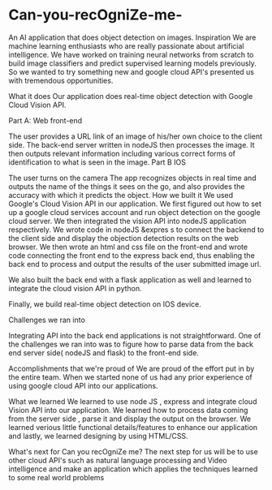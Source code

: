# Can-you-recOgniZe-me-
An AI  application that does object detection on images.
Inspiration
We are machine learning enthusiasts who are really passionate about artificial intelligence. We have worked on training neural networks from scratch to build image classifiers and predict supervised learning models previously. So we wanted to try something new and google cloud API's presented us with tremendous opportunities.

What it does
Our application does real-time object detection with Google Cloud Vision API.

Part A: Web front-end

The user provides a URL link of an image of his/her own choice to the client side.
The back-end server written in nodeJS then processes the image.
It then outputs relevant information including various correct forms of identification to what is seen in the image.
Part B IOS

The user turns on the camera
The app recognizes objects in real time and outputs the name of the things it sees on the go, and also provides the accuracy with which it predicts the object.
How we built it
We used Google's Cloud Vision API in our application. We first figured out how to set up a google cloud services account and run object detection on the google cloud server.
We then integrated the vision API into nodeJS application respectively. We wrote code in nodeJS &expres s to connect the backend to the client side and display the objection detection results on the web browser.
We then wrote an html and css file on the front-end and wrote code connecting the front end to the express back end, thus enabling the back end to process and output the results of the user submitted image url.

We also built the back end with a flask application as well and learned to integrate the cloud vision API in python.

Finally, we build real-time object detection on IOS device.

Challenges we ran into

Integrating API into the back end applications is not straightforward. One of the challenges we ran into was to figure how to parse data from the back end server side( nodeJS and flask) to the front-end side.

Accomplishments that we're proud of
We are proud of the effort put in by the entire team. When we started none of us had any prior experience of using google cloud API into our applications.

What we learned
We learned to use node JS , express and integrate cloud Vision API into our application. We learned how to process data coming from the server side , parse it and display the output on the browser. We learned verious little functional details/features to enhance our application and lastly, we learned designing by using HTML/CSS.

What's next for Can you recOgniZe me?
The next step for us will be to use other cloud API's such as natural language processing and Video intelligence and make an application which applies the techniques learned to some real world problems
